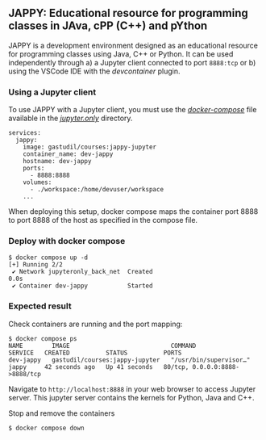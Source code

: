 ## JAPPY: Educational resource for programming classes in **JA**va, c**PP** (C++) and p**Y**thon

JAPPY is a development environment designed as an educational resource for programming classes using Java, C++ or Python. It can be used independently through a) a Jupyter client connected to port `8888:tcp` or b) using the VSCode IDE with the *devcontainer* plugin.

### Using a Jupyter client

To use JAPPY with a Jupyter client, you must use the [_docker-compose_](jupyter.only/docker-compose.yml) file available in the [_jupyter.only_](jupyter.only/) directory.

```
services:
  jappy:
    image: gastudil/courses:jappy-jupyter
    container_name: dev-jappy
    hostname: dev-jappy
    ports:
      - 8888:8888
    volumes:
      - ./workspace:/home/devuser/workspace
    ...
```

When deploying this setup, docker compose maps the container port 8888 to port 8888 of the host as specified in the compose file.

### Deploy with docker compose

```
$ docker compose up -d
[+] Running 2/2
 ✔ Network jupyteronly_back_net  Created                                                                                               0.0s 
 ✔ Container dev-jappy           Started  
```

### Expected result

Check containers are running and the port mapping:
```
$ docker compose ps
NAME        IMAGE                            COMMAND                  SERVICE   CREATED          STATUS          PORTS
dev-jappy   gastudil/courses:jappy-jupyter   "/usr/bin/supervisor…"   jappy     42 seconds ago   Up 41 seconds   80/tcp, 0.0.0.0:8888->8888/tcp
```

Navigate to `http://localhost:8888` in your web browser to access Jupyter server. This jupyter server contains the kernels for Python, Java and C++.

Stop and remove the containers

```
$ docker compose down
```
